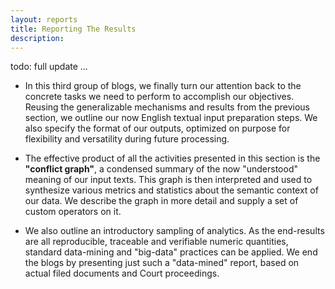 ```yaml
---
layout: reports
title: Reporting The Results
description: 
---
```


todo: full update ...

- In this third group of blogs, we finally turn our attention back to the concrete tasks we need to perform to accomplish our objectives. Reusing the generalizable mechanisms and results from the previous section, we outline our now English textual input preparation steps. We also specify the format of our outputs, optimized on purpose for flexibility and versatility during future processing.

- The effective product of all the activities presented in this section is the **"conflict graph"**, a condensed summary of the now "understood" meaning of our input texts. This graph is then interpreted and used to synthesize various metrics and statistics about the semantic context of our data. We describe the graph in more detail and supply a set of custom operators on it.

- We also outline an introductory sampling of analytics. As the end-results are all reproducible, traceable and verifiable numeric quantities, standard data-mining and "big-data" practices can be applied. We end the blogs by presenting just such a "data-mined" report, based on actual filed documents and Court proceedings.
